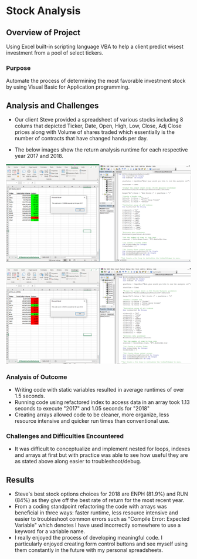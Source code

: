 # Stock Analysis

## Overview of Project

Using Excel built-in scripting language VBA to help a client predict wisest investment from a pool of select tickers.

### Purpose
Automate the process of determining the most favorable investment stock by using Visual Basic for Application programming.


## Analysis and Challenges
* Our client Steve provided a spreadsheet of various stocks including 8 colums that depicted Ticker, Date, Open, High, Low, Close, Adj Close prices along with Volume of shares traded which essentially is the number of contracts that have changed hands per day.

* The below images show the return analysis runtime for each respective year 2017 and 2018.

![2017](https://github.com/basecipher/stock-analysis/blob/main/Resources/VBA_Challenge_2017.png)

![2018](https://github.com/basecipher/stock-analysis/blob/main/Resources/VBA_Challenge_2018.png)

### Analysis of Outcome
* Writing code with static variables resulted in average runtimes of over 1.5 seconds.
* Running code using refactored index to access data in an array took 1.13 seconds to execute "2017" and 1.05 seconds for "2018"
* Creating arrays allowed code to be cleaner, more organize, less resource intensive and quicker run times than conventional use.

### Challenges and Difficulties Encountered
* It was difficult to conceptualize and implement nested for loops, indexes and arrays at first but with practice was able to see how useful they are as stated above along easier to troubleshoot/debug.

## Results
* Steve's best stock options choices for 2018 are ENPH (81.9%) and RUN (84%) as they give off the best rate of return for the most recent year.
* From a coding standpoint refactoring the code with arrays was beneficial in three ways:  faster runtime, less resource intensive and easier to troubleshoot common errors such as "Compile Error: Expected Variable" which denotes I have used incorrectly somewhere to use a keyword for a variable name.
* I really enjoyed the process of developing meaningful code.  I particularly enjoyed creating form control buttons and see myself using them constantly in the future with my personal spreadsheets.
